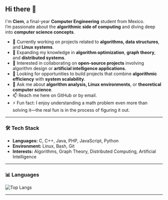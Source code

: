 ## Hi there 👋

I'm **Ciem**, a final-year **Computer Engineering** student from Mexico.  
I’m passionate about the **algorithmic side of computing** and diving deep into **computer science concepts**.  

- 🔭 Currently working on projects related to **algorithms, data structures**, and **Linux systems**.  
- 🌱 Expanding my knowledge in **algorithm optimization**, **graph theory**, and **distributed systems**.  
- 👯 Interested in collaborating on **open-source projects** involving algorithm design or **artificial intelligence applications**.  
- 🤔 Looking for opportunities to build projects that combine **algorithmic efficiency** with **system scalability**.  
- 💬 Ask me about **algorithm analysis, Linux environments**, or **theoretical computer science**.  
- 📫 Reach me here on GitHub or by email.  
- ⚡ Fun fact: I enjoy understanding a math problem even more than solving it—the real fun is in the process of figuring it out.  

---

### 🛠️ Tech Stack
- **Languages:** C, C++, Java, PHP, JavaScript, Python  
- **Environment:** Linux, Bash, Git  
- **Interests:** Algorithms, Graph Theory, Distributed Computing, Artificial Intelligence  

---

### 📊 Languages
![Top Langs](https://github-readme-stats.vercel.app/api/top-langs/?username=christianpm-gh&layout=compact&theme=tokyonight)

---
